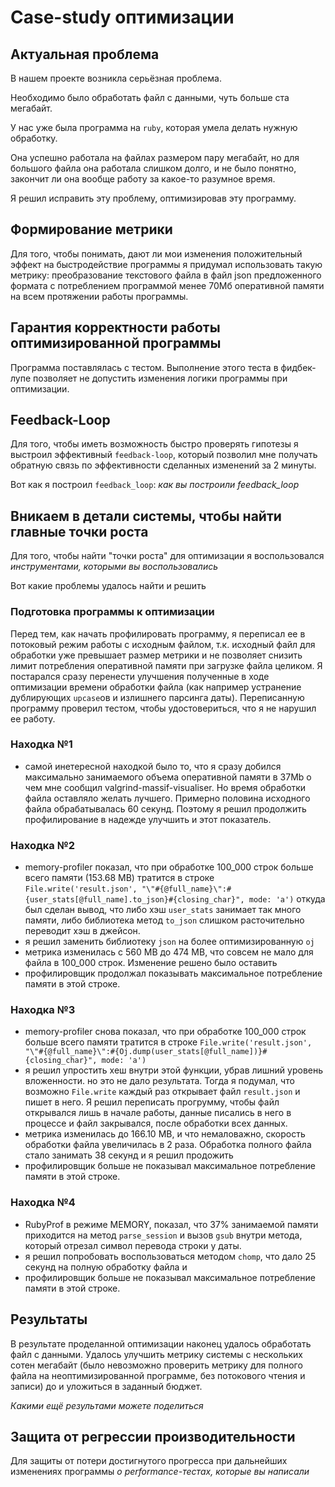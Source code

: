 # Case-study оптимизации

## Актуальная проблема
В нашем проекте возникла серьёзная проблема.

Необходимо было обработать файл с данными, чуть больше ста мегабайт.

У нас уже была программа на `ruby`, которая умела делать нужную обработку.

Она успешно работала на файлах размером пару мегабайт, но для большого файла она работала слишком долго, и не было понятно, закончит ли она вообще работу за какое-то разумное время.

Я решил исправить эту проблему, оптимизировав эту программу.

## Формирование метрики
Для того, чтобы понимать, дают ли мои изменения положительный эффект на быстродействие программы я придумал использовать такую метрику: преобразование текстового файла в файл json предложенного формата с потреблением программой менее 70Мб оперативной памяти на всем протяжении работы программы.

## Гарантия корректности работы оптимизированной программы
Программа поставлялась с тестом. Выполнение этого теста в фидбек-лупе позволяет не допустить изменения логики программы при оптимизации.

## Feedback-Loop
Для того, чтобы иметь возможность быстро проверять гипотезы я выстроил эффективный `feedback-loop`, который позволил мне получать обратную связь по эффективности сделанных изменений за 2 минуты.

Вот как я построил `feedback_loop`: *как вы построили feedback_loop*

## Вникаем в детали системы, чтобы найти главные точки роста
Для того, чтобы найти "точки роста" для оптимизации я воспользовался *инструментами, которыми вы воспользовались*

Вот какие проблемы удалось найти и решить

### Подготовка программы к оптимизации
Перед тем, как начать профилировать программу, я переписал ее в потоковый режим работы с исходным файлом, т.к. исходный файл для обработки уже превышает размер метрики и не позволяет снизить лимит потребления оперативной памяти при загрузке файла целиком. Я постарался сразу перенести улучшения полученные в ходе оптимизации времени обработки файла (как например устранение дублирующих `upcase`ов и излишнего парсинга даты). Переписанную программу проверил тестом, чтобы удостовериться, что я не нарушил ее работу.


### Находка №1
- самой инетересной находкой было то, что я сразу добился максимально занимаемого объема оперативной памяти в 37Mb о чем мне сообщил valgrind-massif-visualiser. Но время обработки файла оставляло желать лучшего. Примерно половина исходного файла обрабатывалась 60 секунд. Поэтому я решил продолжить профилирование в надежде улучшить и этот показатель.

### Находка №2
- memory-profiler показал, что при обработке 100_000 строк больше всего памяти (153.68 MB) тратится в строке `File.write('result.json', "\"#{@full_name}\":#{user_stats[@full_name].to_json}#{closing_char}", mode: 'a')` откуда был сделан вывод, что либо хэш `user_stats` занимает так много памяти, либо библиотека метод `to_json` слишком расточительно переводит хэш в джейсон.
- я решил заменить библиотеку `json` на более оптимизированную `oj`
- метрика изменилась с 560 MB до 474 MB, что совсем не мало для файла в 100_000 строк. Изменение решено было оставить
- профилировщик продолжал показывать максимальное потребление памяти в этой строке.

### Находка №3
- memory-profiler снова показал, что при обработке 100_000 строк больше всего памяти тратится в строке `File.write('result.json', "\"#{@full_name}\":#{Oj.dump(user_stats[@full_name])}#{closing_char}", mode: 'a')`
- я решил упростить хеш внутри этой функции, убрав лишний уровень вложенности. но это не дало результата. Тогда я подумал, что возможно `File.write` каждый раз открывает файл `result.json` и пишет в него. Я решил переписать прогрумму, чтобы файл открывался лишь в начале работы, данные писались в него в процессе и файл закрывался, после обработки всех данных.
- метрика изменилась до 166.10 MB, и что немаловажно, скорость обработки файла увеличилась в 2 раза. Обработка полного файла стало занимать 38 секунд и я решил продожить
- профилировщик больше не показывал максимальное потребление памяти в этой строке.

### Находка №4
- RubyProf в режиме MEMORY, показал, что 37% занимаемой памяти приходится на метод `parse_session` и вызов `gsub` внутри метода, который отрезал символ перевода строки у даты.
- я решил попробовать воспользоваться методом `chomp`, что дало 25 секунд на полную обработку файла и
- профилировщик больше не показывал максимальное потребление памяти в этой строке.


## Результаты
В результате проделанной оптимизации наконец удалось обработать файл с данными.
Удалось улучшить метрику системы с нескольких сотен мегабайт (было невозможно проверить метрику для полного файла на неоптимизированной программе, без потокового чтения и записи) до  и уложиться в заданный бюджет.

*Какими ещё результами можете поделиться*

## Защита от регрессии производительности
Для защиты от потери достигнутого прогресса при дальнейших изменениях программы *о performance-тестах, которые вы написали*
